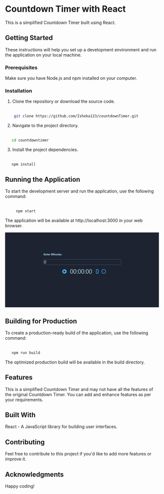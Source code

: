 # Countdown Timer with React

This is a simplified Countdown Timer built using React.

## Getting Started

These instructions will help you set up a development environment and run the application on your local machine.

### Prerequisites

Make sure you have Node.js and npm installed on your computer.

### Installation

1. Clone the repository or download the source code.

```bash

    git clone https://github.com/Isheka123/countdownTimer.git

```

2. Navigate to the project directory.

```bash

   cd countdowntimer

```

3. Install the project dependencies.

```bash

   npm install

```

## Running the Application

To start the development server and run the application, use the following command:

```bash

     npm start

```

The application will be available at http://localhost:3000 in your web browser.

<div align="center">

   <img src="/public/timer.png"/>

</div>

## Building for Production

To create a production-ready build of the application, use the following command:

```bash

   npm run build

```

The optimized production build will be available in the build directory.

## Features

This is a simplified Countdown Timer and may not have all the features of the original Countdown Timer. You can add and enhance features as per your requirements.

## Built With

React - A JavaScript library for building user interfaces.


## Contributing

Feel free to contribute to this project if you'd like to add more features or improve it.

## Acknowledgments

Happy coding!
